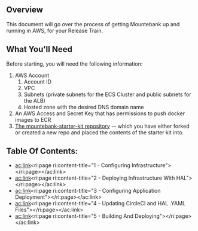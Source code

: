 
## Overview

This document will go over the process of getting Mountebank up and running in AWS, for your Release Train.

## What You'll Need

Before starting, you will need the following information:

1. AWS Account
    1. Account ID
    2. VPC
    3. Subnets (private subnets for the ECS Cluster and public subnets for the ALB)
    4. Hosted zone with the desired DNS domain name
2. An AWS Access and Secret Key that has permissions to push docker images to ECR
3. [The mountebank-starter-kit repository](https://git.rockfin.com/terraform-emerging/mountebank-starter-kit) -- which you have either forked or created a new repo and placed the contents of the starter kit into.




## Table Of Contents:

- <ac:link><ri:page ri:content-title="1 - Configuring Infrastructure"></ri:page></ac:link>
- <ac:link><ri:page ri:content-title="2 - Deploying Infrastructure With HAL"></ri:page></ac:link>
- <ac:link><ri:page ri:content-title="3 - Configuring Application Deployment"></ri:page></ac:link>
- <ac:link><ri:page ri:content-title="4 - Updating CircleCI and HAL .YAML Files"></ri:page></ac:link>
- <ac:link><ri:page ri:content-title="5 - Building And Deploying"></ri:page></ac:link>



